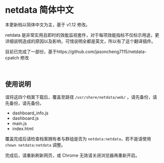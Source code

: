 # netdata 简体中文

本更新档以简体中文为主，基于 v1.12 修改。  
    
netdata 是非常实用且即时的效能监视套件，对于每项效能指标不仅标示用途，更详细说明造成的原因以及影响，可惜说明全都是英文，所以有了这个翻译插件。
  
目前已完成了一部份，基于https://github.com/jasoncheng7115/netdata-cpatch 修改

&nbsp;&nbsp;
&nbsp;&nbsp;

## 使用说明

请将这四个档案下载后，覆盖至路径 `/usr/share/netdata/web/` ，请先备份，请先备份，请先备份。

 -  dashboard_info.js   
 -  dashboard.js   
 -  main.js   
 -  index.html   
 

  
    
覆盖完成后请检查档案拥有者与群组是否为 `netdata:netdata`，若不是请使用 `chown netdata:netdata` 调整。


完成后，请重新刷新网页，或 Chrome 无效请关闭浏览器再重新开启。
  

&nbsp;&nbsp;
&nbsp;&nbsp;



